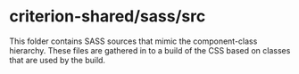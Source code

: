 # criterion-shared/sass/src

This folder contains SASS sources that mimic the component-class hierarchy. These files
are gathered in to a build of the CSS based on classes that are used by the build.
